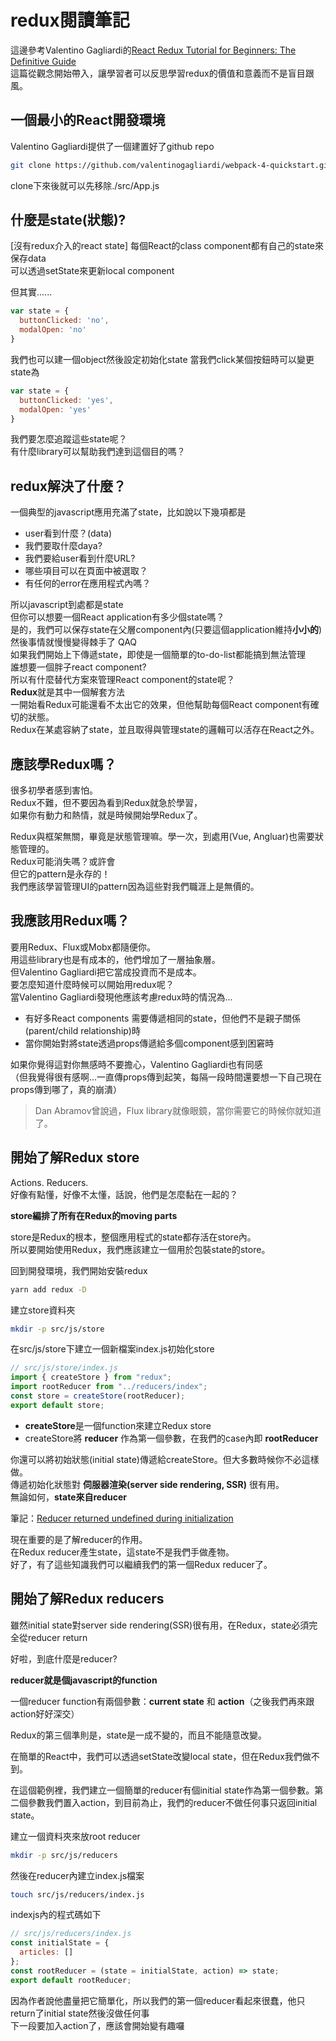 # redux閱讀筆記
這邊參考Valentino Gagliardi的[React Redux Tutorial for Beginners: The Definitive Guide](https://www.valentinog.com/blog/react-redux-tutorial-beginners/)<br>
這篇從觀念開始帶入，讓學習者可以反思學習redux的價值和意義而不是盲目跟風。

## 一個最小的React開發環境
Valentino Gagliardi提供了一個建置好了github repo
```bash
git clone https://github.com/valentinogagliardi/webpack-4-quickstart.git
```
clone下來後就可以先移除./src/App.js

## 什麼是state(狀態)?
[沒有redux介入的react state]
每個React的class component都有自己的state來保存data<br>
可以透過setState來更新local component<br>

但其實......
```javascript
var state = {
  buttonClicked: 'no',
  modalOpen: 'no'
}
```
我們也可以建一個object然後設定初始化state
當我們click某個按鈕時可以變更state為
```javascript
var state = {
  buttonClicked: 'yes',
  modalOpen: 'yes'
}
```
我們要怎麼追蹤這些state呢？<br>
有什麼library可以幫助我們達到這個目的嗎？

## redux解決了什麼？
一個典型的javascript應用充滿了state，比如說以下幾項都是
* user看到什麼？(data)
* 我們要取什麼daya?
* 我們要給user看到什麼URL?
* 哪些項目可以在頁面中被選取？
* 有任何的error在應用程式內嗎？

所以javascript到處都是state<br>
但你可以想要一個React application有多少個state嗎？<br>
是的，我們可以保存state在父層component內(只要這個application維持**小小的**)<br>
然後事情就慢慢變得棘手了 QAQ<br>
如果我們開始上下傳遞state，即使是一個簡單的to-do-list都能搞到無法管理<br>
誰想要一個胖子react component?<br>
所以有什麼替代方案來管理React component的state呢？<br>
**Redux**就是其中一個解套方法<br>
一開始看Redux可能還看不太出它的效果，但他幫助每個React component有確切的狀態。<br>
Redux在某處容納了state，並且取得與管理state的邏輯可以活存在React之外。

## 應該學Redux嗎？
很多初學者感到害怕。<br>
Redux不難，但不要因為看到Redux就急於學習，<br>
如果你有動力和熱情，就是時候開始學Redux了。<br>

Redux與框架無關，畢竟是狀態管理嘛。學一次，到處用(Vue, Angluar)也需要狀態管理的。<br>
Redux可能消失嗎？或許會<br>
但它的pattern是永存的！<br>
我們應該學習管理UI的pattern因為這些對我們職涯上是無價的。

## 我應該用Redux嗎？
要用Redux、Flux或Mobx都隨便你。<br>
用這些library也是有成本的，他們增加了一層抽象層。<br>
但Valentino Gagliardi把它當成投資而不是成本。<br>
要怎麼知道什麼時候可以開始用redux呢？<br>
當Valentino Gagliardi發現他應該考慮redux時的情況為...<br>
* 有好多React components 需要傳遞相同的state，但他們不是親子關係(parent/child relationship)時
* 當你開始對將state透過props傳遞給多個component感到困窘時

如果你覺得這對你無感時不要擔心，Valentino Gagliardi也有同感 <br>
（但我覺得很有感啊...一直傳props傳到起笑，每隔一段時間還要想一下自己現在props傳到哪了，真的崩潰）<br>
> Dan Abramov曾說過，Flux library就像眼鏡，當你需要它的時候你就知道了。

## 開始了解Redux store
Actions. Reducers.<br>
好像有點懂，好像不太懂，話說，他們是怎麼黏在一起的？<br>

**store編排了所有在Redux的moving parts**<br>

store是Redux的根本，整個應用程式的state都存活在store內。<br>
所以要開始使用Redux，我們應該建立一個用於包裝state的store。<br>

回到開發環境，我們開始安裝redux
```bash
yarn add redux -D
```
建立store資料夾
```bash
mkdir -p src/js/store
```
在src/js/store下建立一個新檔案index.js初始化store
```javascript
// src/js/store/index.js
import { createStore } from "redux";
import rootReducer from "../reducers/index";
const store = createStore(rootReducer);
export default store;
```
* **createStore**是一個function來建立Redux store
* createStore將 **reducer** 作為第一個參數，在我們的case內即 **rootReducer**

你還可以將初始狀態(initial state)傳遞給createStore。但大多數時候你不必這樣做。<br>
傳遞初始化狀態對 **伺服器渲染(server side rendering, SSR)** 很有用。<br>
無論如何，**state來自reducer**

筆記：[Reducer returned undefined during initialization](https://stackoverflow.com/questions/36619093/why-do-i-get-reducer-returned-undefined-during-initialization-despite-pr)

現在重要的是了解reducer的作用。<br>
在Redux reducer產生state，這state不是我們手做產物。<br>
好了，有了這些知識我們可以繼續我們的第一個Redux reducer了。

## 開始了解Redux reducers
雖然initial state對server side rendering(SSR)很有用，在Redux，state必須完全從reducer return

好啦，到底什麼是reducer?

**reducer就是個javascript的function**<br>

一個reducer function有兩個參數：**current state** 和 **action**（之後我們再來跟action好好深交）<br>

Redux的第三個準則是，state是一成不變的，而且不能隨意改變。<br>

在簡單的React中，我們可以透過setState改變local state，但在Redux我們做不到。<br>

在這個範例裡，我們建立一個簡單的reducer有個initial state作為第一個參數。第二個參數我們置入action，到目前為止，我們的reducer不做任何事只返回initial state。

建立一個資料夾來放root reducer
```bash
mkdir -p src/js/reducers
```

然後在reducer內建立index.js檔案
```bash
touch src/js/reducers/index.js
```
indexjs內的程式碼如下
```javascript
// src/js/reducers/index.js
const initialState = {
  articles: []
};
const rootReducer = (state = initialState, action) => state;
export default rootReducer;
```

因為作者說他盡量把它簡單化，所以我們的第一個reducer看起來很蠢，他只return了initial state然後沒做任何事<br>
下一段要加入action了，應該會開始變有趣囉




